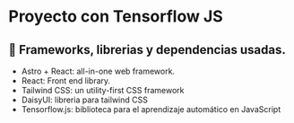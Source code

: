 # Proyecto con Tensorflow JS

## 🚀 Frameworks, librerias y dependencias usadas.

- Astro + React: all-in-one web framework.
- React: Front end library.
- Tailwind CSS: un utility-first CSS framework
- DaisyUI: libreria para tailwind CSS
- Tensorflow.js: biblioteca para el aprendizaje automático en JavaScript

